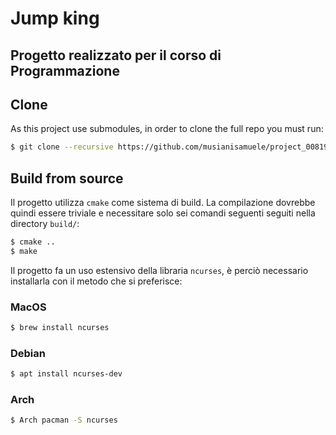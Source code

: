 # Jump king

## Progetto realizzato per il corso di Programmazione

## Clone
As this project use submodules, in order to clone the full repo you must run:
```sh
$ git clone --recursive https://github.com/musianisamuele/project_00819.git
```

## Build from source

Il progetto utilizza `cmake` come sistema di build. La compilazione dovrebbe
quindi essere triviale e necessitare solo sei comandi seguenti seguiti nella
directory `build/`:
```sh
$ cmake ..
$ make
```
Il progetto fa un uso estensivo della libraria `ncurses`, è perciò necessario
installarla con il metodo che si preferisce:

### MacOS

```sh
$ brew install ncurses
```

### Debian

```sh
$ apt install ncurses-dev
```

### Arch

```sh
$ Arch pacman -S ncurses
```
